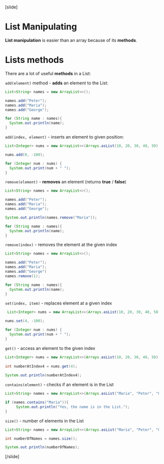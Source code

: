 [slide]
# List Manipulating
**List manipulation** is easier than an array because of its **methods**.


# Lists methods
There are a lot of useful **methods** in a List:

`add(element)` method - **adds** an element to the List:

```java live
List<String> names = new ArrayList<>();

names.add("Peter");
names.add("Maria");
names.add("George");

for (String name : names){
  System.out.println(name);
}
```

`add(index, element)` - inserts an element to given position:

```java live
List<Integer> nums = new ArrayList<>(Arrays.asList(10, 20, 30, 40, 50));

nums.add(0, -100);

for (Integer num : nums) {
  System.out.print(num + " ");
}

```

`remove(element)` - **removes** an element (returns **true** / **false**)

```java live
List<String> names = new ArrayList<>();

names.add("Peter");
names.add("Maria");
names.add("George");

System.out.println(names.remove("Maria"));

for (String name : names){
  System.out.println(name);
}

```

`remove(index)` - removes the element at the given index

```java live
List<String> names = new ArrayList<>();

names.add("Peter");
names.add("Maria");
names.add("George")
names.remove(1);

for (String name : names){
  System.out.println(name);
}
```

`set(index, item)` - replaces element at a given index

```java live
 List<Integer> nums = new ArrayList<>(Arrays.asList(10, 20, 30, 40, 50));

nums.set(4, -100);

for (Integer num : nums) {
  System.out.print(num + " ");
}
```

`get()` - access an element to the given index

```java live
List<Integer> nums = new ArrayList<>(Arrays.asList(10, 20, 30, 40, 50));
        
int numberAtIndex4 = nums.get(4);
        
System.out.println(numberAtIndex4);
```

`contains(element)` - checks if an element is in the List

```java live
List<String> names = new ArrayList<>(Arrays.asList("Maria", "Peter", "George"));

if (names.contains("Maria")){ 
     System.out.println("Yes, the name is in the List.");
}
```

`size()` - number of elements in the List

```java live
List<String> names = new ArrayList<>(Arrays.asList("Maria", "Peter", "George"));

int numberOfNames = names.size();

System.out.println(numberOfNames);
```
[/slide]